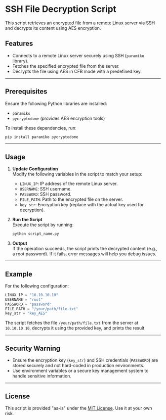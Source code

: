 # SSH File Decryption Script  

This script retrieves an encrypted file from a remote Linux server via SSH and decrypts its content using AES encryption.  

## Features  
- Connects to a remote Linux server securely using SSH (`paramiko` library).  
- Fetches the specified encrypted file from the server.  
- Decrypts the file using AES in CFB mode with a predefined key.  

---

## Prerequisites  

Ensure the following Python libraries are installed:  
- `paramiko`  
- `pycryptodome` (provides AES encryption tools)  

To install these dependencies, run:  
```bash  
pip install paramiko pycryptodome  
```  

---

## Usage  

1. **Update Configuration**  
   Modify the following variables in the script to match your setup:  
   - `LINUX_IP`: IP address of the remote Linux server.  
   - `USERNAME`: SSH username.  
   - `PASSWORD`: SSH password.  
   - `FILE_PATH`: Path to the encrypted file on the server.  
   - `key_str`: Encryption key (replace with the actual key used for decryption).  

2. **Run the Script**  
   Execute the script by running:  
   ```bash  
   python script_name.py  
   ```  

3. **Output**  
   If the operation succeeds, the script prints the decrypted content (e.g., a root password). If it fails, error messages will help you debug issues.  

---

## Example  

For the following configuration:  
```python  
LINUX_IP = "10.10.10.10"  
USERNAME = "root"  
PASSWORD = "password"  
FILE_PATH = "/your/path/file.txt"  
key_str = "key_AES"  
```  

The script fetches the file `/your/path/file.txt` from the server at `10.10.10.10`, decrypts it using the provided key, and prints the result.  

---

## Security Warning  

- Ensure the encryption key (`key_str`) and SSH credentials (`PASSWORD`) are stored securely and not hard-coded in production environments.  
- Use environment variables or a secure key management system to handle sensitive information.  

---

## License  

This script is provided "as-is" under the [MIT License](LICENSE). Use it at your own risk.  

